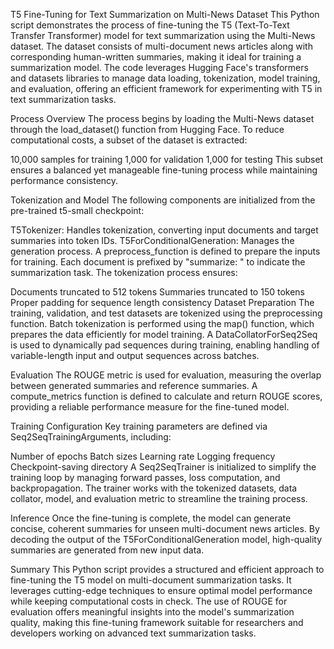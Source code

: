 T5 Fine-Tuning for Text Summarization on Multi-News Dataset
This Python script demonstrates the process of fine-tuning the T5 (Text-To-Text Transfer Transformer) model for text summarization using the Multi-News dataset. The dataset consists of multi-document news articles along with corresponding human-written summaries, making it ideal for training a summarization model. The code leverages Hugging Face's transformers and datasets libraries to manage data loading, tokenization, model training, and evaluation, offering an efficient framework for experimenting with T5 in text summarization tasks.

Process Overview
The process begins by loading the Multi-News dataset through the load_dataset() function from Hugging Face. To reduce computational costs, a subset of the dataset is extracted:

10,000 samples for training
1,000 for validation
1,000 for testing
This subset ensures a balanced yet manageable fine-tuning process while maintaining performance consistency.

Tokenization and Model
The following components are initialized from the pre-trained t5-small checkpoint:

T5Tokenizer: Handles tokenization, converting input documents and target summaries into token IDs.
T5ForConditionalGeneration: Manages the generation process.
A preprocess_function is defined to prepare the inputs for training. Each document is prefixed by "summarize: " to indicate the summarization task. The tokenization process ensures:

Documents truncated to 512 tokens
Summaries truncated to 150 tokens
Proper padding for sequence length consistency
Dataset Preparation
The training, validation, and test datasets are tokenized using the preprocessing function. Batch tokenization is performed using the map() function, which prepares the data efficiently for model training. A DataCollatorForSeq2Seq is used to dynamically pad sequences during training, enabling handling of variable-length input and output sequences across batches.

Evaluation
The ROUGE metric is used for evaluation, measuring the overlap between generated summaries and reference summaries. A compute_metrics function is defined to calculate and return ROUGE scores, providing a reliable performance measure for the fine-tuned model.

Training Configuration
Key training parameters are defined via Seq2SeqTrainingArguments, including:

Number of epochs
Batch sizes
Learning rate
Logging frequency
Checkpoint-saving directory
A Seq2SeqTrainer is initialized to simplify the training loop by managing forward passes, loss computation, and backpropagation. The trainer works with the tokenized datasets, data collator, model, and evaluation metric to streamline the training process.

Inference
Once the fine-tuning is complete, the model can generate concise, coherent summaries for unseen multi-document news articles. By decoding the output of the T5ForConditionalGeneration model, high-quality summaries are generated from new input data.

Summary
This Python script provides a structured and efficient approach to fine-tuning the T5 model on multi-document summarization tasks. It leverages cutting-edge techniques to ensure optimal model performance while keeping computational costs in check. The use of ROUGE for evaluation offers meaningful insights into the model's summarization quality, making this fine-tuning framework suitable for researchers and developers working on advanced text summarization tasks.
